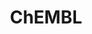 ---
bigquery: https://console.cloud.google.com/bigquery?p=patents-public-data&d=ebi_chembl&page=dataset
citation: '"The ChEMBL database in 2017." Anna Gaulton, Anne Hersey, Michał Nowotka,
  A Patrícia Bento, Jon Chambers, David Mendez, Prudence Mutowo, Francis Atkinson,
  Louisa J Bellis, Elena Cibrián-Uhalte, Mark Davies, Nathan Dedman, Anneli Karlsson,
  María Paula Magariños, John P Overington, George Papadatos, Ines Smit, Andrew R
  Leach Nucleic acids Research (2017) 45 (Database Issue), D945-D954'
contributors: European Bioinformatics Institute
cost: None
description: ChEMBL Data is a manually curated database of small molecules used in
  drug discovery, including information about existing patented drugs.
documentation: 'schema: https://www.ebi.ac.uk/chembl/db_schema


  '
last_edit: Mon, 04 Apr 2022 19:07:30 GMT
location: https://console.cloud.google.com/marketplace/product/google_patents_public_datasets/chembl
maintained_by: EMBL-EBI, an outstation of European Molecular Biology Laboratory
related_publications: '

  ChEMBL: towards direct deposition of bioassay data.


  Mendez D, Gaulton A, Bento AP, Chambers J, De Veij M, Félix E, Magariños MP, Mosquera
  JF, Mutowo P, Nowotka M, Gordillo-Marañón M, Hunter F, Junco L, Mugumbate G, Rodriguez-Lopez
  M, Atkinson F, Bosc N, Radoux CJ, Segura-Cabrera A, Hersey A, Leach AR.


  — Nucleic Acids Res. 2019; 47(D1):D930-D940. doi: 10.1093/nar/gky1075

  '
schema_fields: '[''parent_molregno'', ''entity_type'', ''l4'', ''product_id'', ''site_id'',
  ''chirality'', ''hrac_code'', ''withdrawn_flag'', ''published_relation'', ''warning_year'',
  ''approval_date'', ''who_extra'', ''cell_id'', ''year'', ''aidx'', ''bei'', ''published_units'',
  ''assay_test_type'', ''warning_type'', ''site_residues'', ''irac_code'', ''l3'',
  ''mc_organism'', ''submission_date'', ''structure_type'', ''enzyme_name'', ''chebi_par_id'',
  ''component_id'', ''formulation_id'', ''homologue'', ''assay_type'', ''title'',
  ''updated_by'', ''inorganic_flag'', ''standard_relation'', ''usan_year'', ''standard_text_value'',
  ''applicant_full_name'', ''domain_id'', ''biocomp_id'', ''num_lipinski_ro5_violations'',
  ''frac_code'', ''parameter_type'', ''updated_on'', ''action_type'', ''standard_units'',
  ''atc_code'', ''nda_type'', ''text_value'', ''met_id'', ''first_page'', ''assay_strain'',
  ''sequence'', ''psa'', ''domain_description'', ''relation'', ''relationship_desc'',
  ''hba_lipinski'', ''target_mapping'', ''protein_class_id'', ''relationship'', ''isoform'',
  ''std_act_id'', ''met_conversion'', ''mc_target_type'', ''efo_id'', ''ref_type'',
  ''activity_count'', ''delist_flag'', ''withdrawn_country'', ''warning_class'', ''caloha_id'',
  ''job_id'', ''first_in_class'', ''drug_record_id'', ''assay_category'', ''assay_subcellular_fraction'',
  ''doc_type'', ''res_stem_id'', ''standard_inchi'', ''availability_type'', ''mw_freebase'',
  ''drug_substance_flag'', ''type'', ''uberon_id'', ''bao_format'', ''log_id'', ''last_page'',
  ''innovator_company'', ''species_group_flag'', ''country'', ''sei'', ''standard_inchi_key'',
  ''dosage_form'', ''hbd_lipinski'', ''selectivity_comment'', ''protein_class_desc'',
  ''site_name'', ''synonyms'', ''indication_class'', ''withdrawn_reason'', ''sitecomp_id'',
  ''status'', ''last_active'', ''patent_use_code'', ''set_name'', ''comments'', ''entity_id'',
  ''ddd_admr'', ''domain_type'', ''ddd_units'', ''alert_set_id'', ''polymer_flag'',
  ''class_type'', ''src_id'', ''chembl_id'', ''cl_lincs_id'', ''route'', ''abstract'',
  ''assay_source'', ''who_name'', ''hrac_class_id'', ''mc_target_name'', ''comp_class_id'',
  ''level3'', ''patent_expire_date'', ''ddd_comment'', ''molecular_mechanism'', ''mc_tax_id'',
  ''ref_id'', ''active_ingredient'', ''bao_endpoint'', ''usan_stem_definition'', ''end_position'',
  ''max_phase'', ''source'', ''relationship_type'', ''acd_logp'', ''protclasssyn_id'',
  ''doc_id'', ''mutation'', ''assay_class_id'', ''prediction_method'', ''mecref_id'',
  ''warning_description'', ''pref_name'', ''class_level'', ''journal'', ''component_type'',
  ''cellosaurus_id'', ''le'', ''standard_value'', ''standard_flag'', ''molfile'',
  ''actsm_id'', ''mw_monoisotopic'', ''variant_id'', ''cx_logd'', ''confidence'',
  ''cell_name'', ''issue'', ''tbl'', ''accession'', ''upper_value'', ''publication_number'',
  ''targrel_id'', ''curated_by'', ''drug_product_flag'', ''ad_type'', ''mc_target_accession'',
  ''direct_interaction'', ''alert_id'', ''standard_upper_value'', ''molecule_type'',
  ''mec_id'', ''mechanism_of_action'', ''level2'', ''acd_most_apka'', ''usan_stem'',
  ''l7'', ''previous_company'', ''source_domain_id'', ''cell_source_tissue'', ''volume'',
  ''record_id'', ''hbd'', ''disease_efficacy'', ''toid'', ''cell_source_tax_id'',
  ''molecular_species'', ''metabolite_record_id'', ''assay_cell_type'', ''idx'', ''tid'',
  ''related_tid'', ''component_synonym'', ''ref_url'', ''ap_id'', ''research_stem'',
  ''alert_name'', ''downgraded'', ''level1'', ''l1'', ''src_compound_id'', ''usan_stem_id'',
  ''oral'', ''drugind_id'', ''version'', ''enzyme_tid'', ''activity_id'', ''src_assay_id'',
  ''acd_logd'', ''protein_class_synonym'', ''patent_id'', ''ro3_pass'', ''standard_type'',
  ''lle'', ''metref_id'', ''level5'', ''smarts'', ''max_phase_for_ind'', ''published_type'',
  ''binding_site_comment'', ''frac_class_id'', ''name'', ''compd_id'', ''curation_comment'',
  ''parent_id'', ''db_source'', ''organism'', ''heavy_atoms'', ''parent_go_id'', ''cell_description'',
  ''assay_tax_id'', ''label'', ''compsyn_id'', ''doi'', ''assay_desc'', ''mol_hrac_id'',
  ''qudt_units'', ''src_description'', ''compound_name'', ''oc_id'', ''acd_most_bpka'',
  ''stem'', ''therapeutic_flag'', ''strength'', ''pathway_key'', ''published_value'',
  ''ddd_value'', ''pathway_id'', ''stem_class'', ''withdrawn_class'', ''usan_substem'',
  ''hba'', ''l6'', ''level4_description'', ''bao_id'', ''cell_ontology_id'', ''met_comment'',
  ''annotation'', ''pubmed_id'', ''mol_irac_id'', ''normal_range_min'', ''ridx'',
  ''target_type'', ''patent_no'', ''black_box_warning'', ''value'', ''definition'',
  ''as_id'', ''orig_description'', ''result_flag'', ''level1_description'', ''assay_id'',
  ''domain_name'', ''stat'', ''mol_atc_id'', ''prod_pat_id'', ''mesh_heading'', ''l8'',
  ''assay_tissue'', ''authors'', ''syn_type'', ''compound_key'', ''tissue_id'', ''l2'',
  ''targcomp_id'', ''assay_organism'', ''start_position'', ''major_class'', ''aspect'',
  ''full_mwt'', ''cpd_str_alert_id'', ''tid_fixed'', ''natural_product'', ''qed_weighted'',
  ''cidx'', ''level3_description'', ''priority'', ''tax_id'', ''warning_id'', ''cx_most_apka'',
  ''num_alerts'', ''indref_id'', ''l5'', ''parent_type'', ''ddd_id'', ''cell_source_organism'',
  ''target_desc'', ''helm_notation'', ''db_version'', ''full_molformula'', ''cx_most_bpka'',
  ''canonical_smiles'', ''subgroup'', ''co_stem_id'', ''ingredient'', ''pchembl_value'',
  ''src_short_name'', ''comp_go_id'', ''creation_date'', ''activity_comment'', ''substrate_record_id'',
  ''confidence_score'', ''clo_id'', ''active_molregno'', ''short_name'', ''path'',
  ''mechanism_comment'', ''assay_param_id'', ''dosed_ingredient'', ''trade_name'',
  ''go_id'', ''mesh_id'', ''smid'', ''bto_id'', ''warning_country'', ''uo_units'',
  ''irac_class_id'', ''predbind_id'', ''prodrug'', ''aromatic_rings'', ''alogp'',
  ''molregno'', ''ass_cls_map_id'', ''sequence_md5sum'', ''num_ro5_violations'', ''warnref_id'',
  ''normal_range_max'', ''rgid'', ''potential_duplicate'', ''level2_description'',
  ''parenteral'', ''topical'', ''cx_logp'', ''parameter_value'', ''rtb'', ''mol_frac_id'',
  ''first_approval'', ''data_validity_comment'', ''units'', ''efo_term'', ''withdrawn_year'',
  ''molsyn_id'', ''level4'', ''description'', ''company'']'
shortname: chembl
tags:
- biotechnology
- health
- chemical
- bioinformatics
- medical
terms_of_use: CC BY-SA 3.0
title: ChEMBL
uuid: e232a192-965c-4ec9-904c-155b6dfe56c5
---